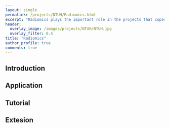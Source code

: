 ```yaml
---
layout: single
permalink: /projects/NTUH/Radiomics.html
excerpt: "Radiomics plays the important role in the projects that coperate with Dr. Che-Yu Hsu (NTUH)"
header:
  overlay_image: /images/projects/NTUH/NTUH.jpg
  overlay_filter: 0.5
title: "Radiomics"
author_profile: true
comments: true
---
```


## Introduction


## Application


## Tutorial


## Extesion


